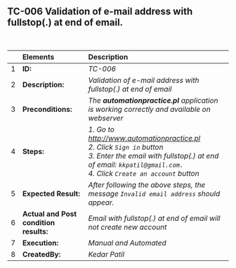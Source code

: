 ## TC-006 Validation of e-mail address with fullstop(.) at end of email. 

<br>

|     | Elements             | Description                                                                                                                           |
| :-- | :------------------- | :------------------------------------------------------------------------------------------------------------------------------------ |
| 1   | **ID:**              | _TC-006_                                                                                                                              |
| 2   | **Description:**     | _Validation of e-mail address with fullstop(.) at end of email_                                                                                            |
| 3   | **Preconditions:**   | _The **automationpractice.pl** application is working correctly and available on webserver_                                                         |
| 4   | **Steps:**           | _1. Go to http://www.automationpractice.pl <br> 2. Click `Sign in` button <br> 3. Enter the email with fullstop(.) at end of email:  `kkpatil@gmail.com.` <br> 4. Click `Create an account` button_                   |
| 5   | **Expected Result:** | _After following the above steps, the message `Invalid email address` should appear._ |
| 6   | **Actual and Post condition results:** | _Email with fullstop(.) at end of email will not create new account_                                                                  |
| 7   | **Execution:**       | _Manual and Automated_                                                                                                                |
| 8   | **CreatedBy:**       |_Kedar Patil_                                                                                                                   |